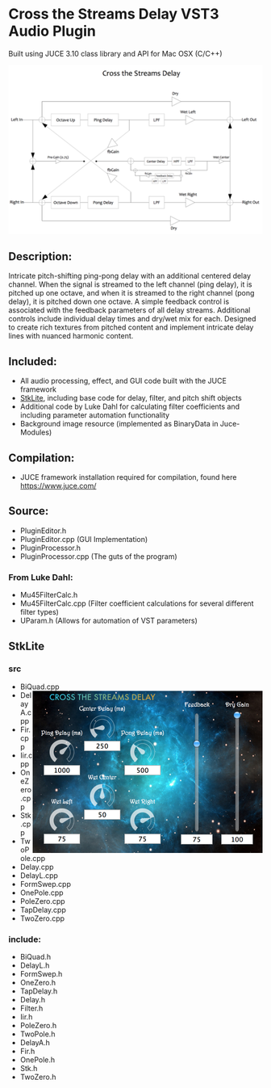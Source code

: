 # Cross the Streams Delay VST3 Audio Plugin
  
  Built using JUCE 3.10 class library and API for Mac OSX (C/C++)

![alt text](https://github.com/Bsangston/Cross-the-Streams-Delay/blob/master/Cross%20the%20Streams%20Delay.png)

## Description:
Intricate pitch-shifting ping-pong delay with an additional centered delay channel. When the signal is streamed to the left channel (ping delay), it is pitched up one octave, and when it is streamed to the right channel (pong delay), it is pitched down one octave. A simple feedback control is associated with the feedback parameters of all delay streams. Additional controls include individual delay times and dry/wet mix for each. Designed to create rich textures from pitched content and implement intricate delay lines with nuanced harmonic content.

## Included:
- All audio processing, effect, and GUI code built with the JUCE framework
- [StkLite](https://ccrma.stanford.edu/software/stk/), including base code for delay, filter, and pitch shift objects
- Additional code by Luke Dahl for calculating filter coefficients and including parameter automation functionality
- Background image resource (implemented as BinaryData in Juce-Modules) 

## Compilation:
- JUCE framework installation required for compilation, found here <https://www.juce.com/> 

## Source:
- PluginEditor.h 
- PluginEditor.cpp (GUI Implementation)
- PluginProcessor.h
- PluginProcessor.cpp (The guts of the program)

### From Luke Dahl:
- Mu45FilterCalc.h
- Mu45FilterCalc.cpp (Filter coefficient calculations for several different filter types)
- UParam.h (Allows for automation of VST parameters)

## StkLite 
### src
- BiQuad.cpp	
<a href="url"><img src="https://github.com/Bsangston/Cross-the-Streams-Delay/blob/master/PluginWindow.png" align="right" height="321" width="456" ></a>
- DelayA.cpp 
- Fir.cpp		
- Iir.cpp		
- OneZero.cpp	
- Stk.cpp		
- TwoPole.cpp
- Delay.cpp	
- DelayL.cpp	
- FormSwep.cpp	
- OnePole.cpp	
- PoleZero.cpp	
- TapDelay.cpp	
- TwoZero.cpp

### include:
- BiQuad.h	
- DelayL.h	
- FormSwep.h	
- OneZero.h	
- TapDelay.h
- Delay.h		
- Filter.h	
- Iir.h		
- PoleZero.h	
- TwoPole.h
- DelayA.h	
- Fir.h		
- OnePole.h
- Stk.h		
- TwoZero.h
